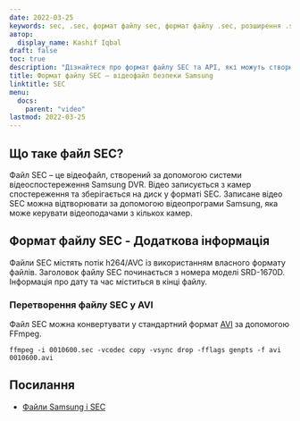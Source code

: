 ```yaml
---
date: 2022-03-25
keywords: sec, .sec, формат файлу sec, формат файлу .sec, розширення .sec, розширення sec
автор:
  display_name: Kashif Iqbal
draft: false
toc: true
description: "Дізнайтеся про формат файлу SEC та API, які можуть створювати та відкривати файли SEC."
title: Формат файлу SEC – відеофайл безпеки Samsung
linktitle: SEC
menu:
  docs:
    parent: "video"
lastmod: 2022-03-25
---
```


## Що таке файл SEC?

Файл SEC – це відеофайл, створений за допомогою системи відеоспостереження Samsung DVR. Відео записується з камер спостереження та зберігається на диск у форматі SEC. Записане відео SEC можна відтворювати за допомогою відеопрограми Samsung, яка може керувати відеоподачами з кількох камер.

## Формат файлу SEC - Додаткова інформація

Файли SEC містять потік h264/AVC із використанням власного формату файлів. Заголовок файлу SEC починається з номера моделі SRD-1670D. Інформація про дату та час міститься в кінці файлу.

### Перетворення файлу SEC у AVI

Файл SEC можна конвертувати у стандартний формат [AVI](/uk/video/avi/) за допомогою FFmpeg.

```
ffmpeg -i 0010600.sec -vcodec copy -vsync drop -fflags genpts -f avi 0010600.avi
```

## Посилання ##

- [Файли Samsung і SEC](https://spreadys.wordpress.com/2013/07/19/samsung-and-sec-files/)

